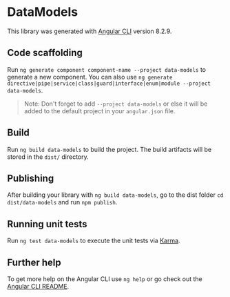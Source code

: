 # DataModels

This library was generated with [Angular CLI](https://github.com/angular/angular-cli) version 8.2.9.

## Code scaffolding

Run `ng generate component component-name --project data-models` to generate a new component. You can also use `ng generate directive|pipe|service|class|guard|interface|enum|module --project data-models`.
> Note: Don't forget to add `--project data-models` or else it will be added to the default project in your `angular.json` file. 

## Build

Run `ng build data-models` to build the project. The build artifacts will be stored in the `dist/` directory.

## Publishing

After building your library with `ng build data-models`, go to the dist folder `cd dist/data-models` and run `npm publish`.

## Running unit tests

Run `ng test data-models` to execute the unit tests via [Karma](https://karma-runner.github.io).

## Further help

To get more help on the Angular CLI use `ng help` or go check out the [Angular CLI README](https://github.com/angular/angular-cli/blob/master/README.md).
